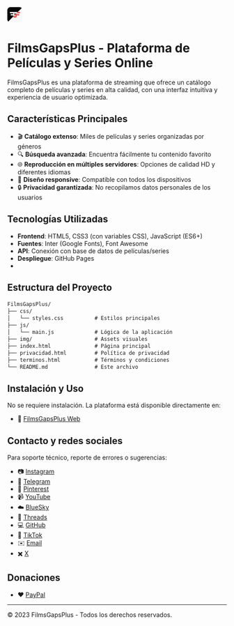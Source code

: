 <img src="img/icon_filmsgapsplus.png" alt="FilmsGapsPlus" width="35" height="35" />

# FilmsGapsPlus - Plataforma de Películas y Series Online

FilmsGapsPlus es una plataforma de streaming que ofrece un catálogo completo de películas y series en alta calidad, con una interfaz intuitiva y experiencia de usuario optimizada.


## Características Principales

- 🎬 **Catálogo extenso**: Miles de películas y series organizadas por géneros
- 🔍 **Búsqueda avanzada**: Encuentra fácilmente tu contenido favorito
- 🌐 **Reproducción en múltiples servidores**: Opciones de calidad HD y diferentes idiomas
- 📱 **Diseño responsive**: Compatible con todos los dispositivos
- 🔒 **Privacidad garantizada**: No recopilamos datos personales de los usuarios


## Tecnologías Utilizadas

- **Frontend**: HTML5, CSS3 (con variables CSS), JavaScript (ES6+)
- **Fuentes**: Inter (Google Fonts), Font Awesome
- **API**: Conexión con base de datos de películas/series
- **Despliegue**: GitHub Pages
- 

## Estructura del Proyecto

```
FilmsGapsPlus/
├── css/
│   └── styles.css          # Estilos principales
├── js/
│   └── main.js             # Lógica de la aplicación
├── img/                    # Assets visuales
├── index.html              # Página principal
├── privacidad.html         # Política de privacidad
├── terminos.html           # Términos y condiciones
└── README.md               # Este archivo
```

## Instalación y Uso

No se requiere instalación. La plataforma está disponible directamente en:

- 🔗 [FilmsGapsPlus Web](https://filmsgapsplus.github.io/web)


## Contacto y redes sociales

Para soporte técnico, reporte de errores o sugerencias:

- 📷 [Instagram](https://www.instagram.com/filmsgapsplus)
- 📱 [Telegram](https://t.me/FilmsGapsPlusSoporte)
- 📌 [Pinterest](https://es.pinterest.com/filmsgapsplus/)
- 📹 [YouTube](https://youtube.com/@filmsgapsplusdeveloper)
- ☁️ [BlueSky](https://bsky.app/profile/filmsgapsplus.bsky.social)
- 🧵 [Threads](https://threads.net/@filmsgapsplus)
- 💻 [GitHub](https://github.com/FilmsGapsPlus/web)
- 🎵 [TikTok](https://www.tiktok.com/@filmsgapsplus_lite)
- ✉️ [Email](mailto:filmsgapsplusdevelopers@gmail.com)
- ✖️ [X](https://x.com/FilmsGapsPlus)


## Donaciones

- ❤️ [PayPal](https://www.paypal.com/donate/?hosted_button_id=PGFHSUNXYZPDJ)

---

© 2023 FilmsGapsPlus - Todos los derechos reservados.